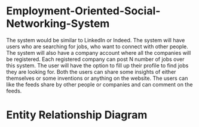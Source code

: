 # Employment-Oriented-Social-Networking-System
The system would be similar to LinkedIn or Indeed. The system will have users who are searching for jobs, who want to connect with other people. The system will also have a company account where all the companies will be registered. Each registered company can post N number of jobs over this system. The user will have the option to fill up their profile to find jobs they are looking for. Both the users can share some insights of either themselves or some inventions or anything on the website. The users can like the feeds share by other people or companies and can comment on the feeds. 
# Entity Relationship Diagram

